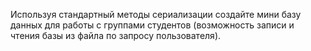 Используя стандартный методы сериализации создайте мини базу
данных для работы с группами студентов (возможность записи и чтения
базы из файла по запросу пользователя).